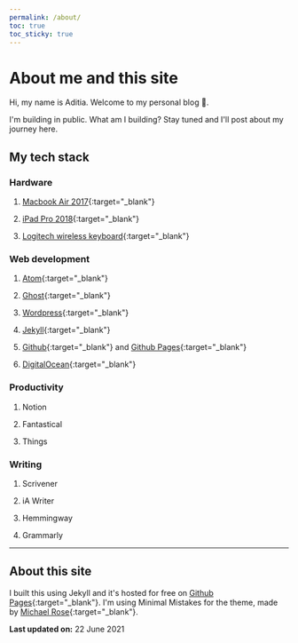 ```yaml
---
permalink: /about/
toc: true
toc_sticky: true
---
```


# About me and this site

Hi, my name is Aditia. Welcome to my personal blog :wave:.

I'm building in public. What am I building? Stay tuned and I'll post about my journey here.

## My tech stack

### Hardware

1. [Macbook Air 2017](https://amzn.to/3qgFexI){:target="_blank"}

2. [iPad Pro 2018](https://amzn.to/3zNDalt){:target="_blank"}

3. [Logitech wireless keyboard](https://amzn.to/3xDibzO){:target="_blank"}

### Web development

1. [Atom](https://atom.io){:target="_blank"}

2. [Ghost](https://ghost.org){:target="_blank"}

3. [Wordpress](https://wordpress.org){:target="_blank"}

4. [Jekyll](https://jekyllrb.com){:target="_blank"}

5. [Github](https://github.com){:target="_blank"} and [Github Pages](https://pages.github.com){:target="_blank"}

6. [DigitalOcean](https://m.do.co/c/8ddf004f0401){:target="_blank"}

### Productivity

1. Notion

2. Fantastical

3. Things

### Writing

1. Scrivener

2. iA Writer

3. Hemmingway

4. Grammarly

***

## About this site

I built this using Jekyll and it's hosted for free on [Github Pages](https://pages.github.com){:target="_blank"}. I'm using Minimal Mistakes for the theme, made by [Michael Rose](https://mademistakes.com "Check his awesome blog"){:target="_blank"}.

<div class="notice--info">
  <p><strong>Last updated on:</strong> 22 June 2021</p>
</div>
